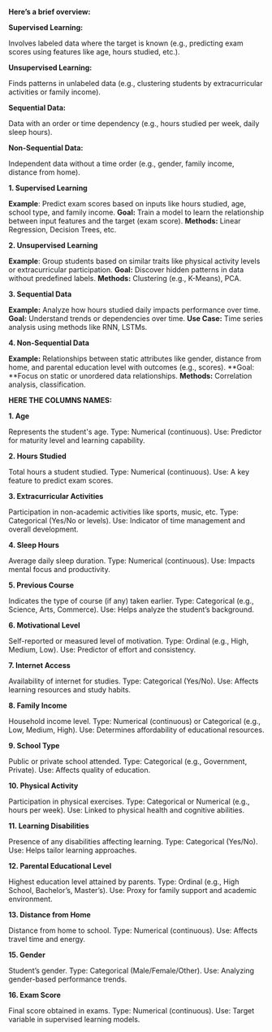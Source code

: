 **Here’s a brief overview:**

**Supervised Learning:**

  Involves labeled data where the target is known (e.g., predicting exam scores using features like age, hours studied, etc.).

**Unsupervised Learning:**

  Finds patterns in unlabeled data (e.g., clustering students by extracurricular activities or family income).

**Sequential Data:**

  Data with an order or time dependency (e.g., hours studied per week, daily sleep hours).

**Non-Sequential Data:**

  Independent data without a time order (e.g., gender, family income, distance from home).


**1. Supervised Learning**

**Example**: Predict exam scores based on inputs like hours studied, age, school type, and family income.
**Goal:** Train a model to learn the relationship between input features and the target (exam score).
**Methods:** Linear Regression, Decision Trees, etc.

**2. Unsupervised Learning**

**Example**: Group students based on similar traits like physical activity levels or extracurricular participation.
**Goal:** Discover hidden patterns in data without predefined labels.
**Methods:** Clustering (e.g., K-Means), PCA.

**3. Sequential Data**

**Example:** Analyze how hours studied daily impacts performance over time.
**Goal:** Understand trends or dependencies over time.
**Use Case:** Time series analysis using methods like RNN, LSTMs.

**4. Non-Sequential Data**

**Example:** Relationships between static attributes like gender, distance from home, and parental education level with outcomes (e.g., scores).
**Goal: **Focus on static or unordered data relationships.
**Methods:** Correlation analysis, classification.

**HERE THE COLUMNS NAMES:**


**1. Age**

Represents the student's age.
Type: Numerical (continuous).
Use: Predictor for maturity level and learning capability.

**2. Hours Studied**

Total hours a student studied.
Type: Numerical (continuous).
Use: A key feature to predict exam scores.

**3. Extracurricular Activities**

Participation in non-academic activities like sports, music, etc.
Type: Categorical (Yes/No or levels).
Use: Indicator of time management and overall development.

**4. Sleep Hours**

Average daily sleep duration.
Type: Numerical (continuous).
Use: Impacts mental focus and productivity.

**5. Previous Course**

Indicates the type of course (if any) taken earlier.
Type: Categorical (e.g., Science, Arts, Commerce).
Use: Helps analyze the student’s background.

**6. Motivational Level**

Self-reported or measured level of motivation.
Type: Ordinal (e.g., High, Medium, Low).
Use: Predictor of effort and consistency.

**7. Internet Access**

Availability of internet for studies.
Type: Categorical (Yes/No).
Use: Affects learning resources and study habits.

**8. Family Income**

Household income level.
Type: Numerical (continuous) or Categorical (e.g., Low, Medium, High).
Use: Determines affordability of educational resources.

**9. School Type**

Public or private school attended.
Type: Categorical (e.g., Government, Private).
Use: Affects quality of education.

**10. Physical Activity**

Participation in physical exercises.
Type: Categorical or Numerical (e.g., hours per week).
Use: Linked to physical health and cognitive abilities.

**11. Learning Disabilities**

Presence of any disabilities affecting learning.
Type: Categorical (Yes/No).
Use: Helps tailor learning approaches.

**12. Parental Educational Level**

Highest education level attained by parents.
Type: Ordinal (e.g., High School, Bachelor’s, Master’s).
Use: Proxy for family support and academic environment.

**13. Distance from Home**

Distance from home to school.
Type: Numerical (continuous).
Use: Affects travel time and energy.

**15. Gender**

Student’s gender.
Type: Categorical (Male/Female/Other).
Use: Analyzing gender-based performance trends.

**16. Exam Score**

Final score obtained in exams.
Type: Numerical (continuous).
Use: Target variable in supervised learning models.







